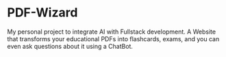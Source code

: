 # PDF-Wizard
My personal project to integrate AI with Fullstack development. A Website that transforms your educational PDFs into flashcards, exams, and you can even ask questions about it using a ChatBot.
